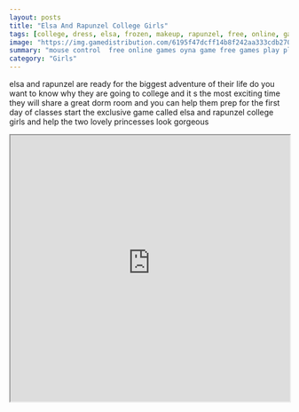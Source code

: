 ```yaml
---
layout: posts
title: "Elsa And Rapunzel College Girls"
tags: [college, dress, elsa, frozen, makeup, rapunzel, free, online, games, oyna, game, free, games, play, play, games]
image: "https://img.gamedistribution.com/6195f47dcff14b8f242aa333cdb2703e.jpg"
summary: "mouse control  free online games oyna game free games play play games"
category: "Girls"
---
```


elsa and rapunzel are ready for the biggest adventure of their life do you want to know why they are going to college and it s the most exciting time they will share a great dorm room and you can help them prep for the first day of classes start the exclusive game called elsa and rapunzel college girls and help the two lovely princesses look gorgeous

<iframe width="100%" height="480px;" src="https://flash.gamedistribution.com?game=6195f47dcff14b8f242aa333cdb2703e"></iframe>